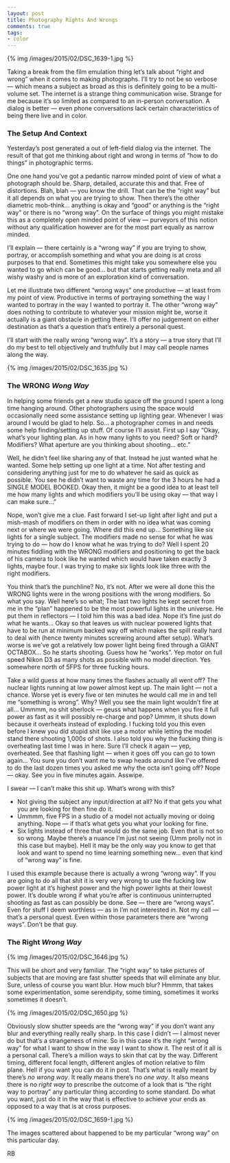 ```yaml
---
layout: post
title: Photography Rights And Wrongs
comments: true
tags:
- color
---
```


{% img /images/2015/02/DSC_1639-1.jpg %}

Taking a break from the film emulation thing let’s talk about “right and wrong” when it comes to making photographs. I’ll try to not be so verbose — which means a subject as broad as this is definitely going to be a multi-volume set. The internet is a strange thing communication wise. Strange for me because it’s so limited as compared to an in-person conversation. A dialog is better — even phone conversations lack certain characteristics of being there live and in color.

<!--more-->

### The Setup And Context

Yesterday’s post generated a out of left-field dialog via the internet. The result of that got me thinking about right and wrong in terms of “how to do things” in photographic terms.

One one hand you’ve got a pedantic narrow minded point of view of what a photograph should be. Sharp, detailed, accurate this and that. Free of distortions. Blah, blah — you know the drill. That can be the “right way” but it all depends on what you are trying to show. Then there’s the other diametric mob-think… anything is okay and “good” or anything is the “right way” or there is no “wrong way”. On the surface of things you might mistake this as a completely open minded point of view — purveyors of this notion without any qualification however are for the most part equally as narrow minded.

I’ll explain — there certainly is a “wrong way” if you are trying to show, portray, or accomplish something and what you are doing is at cross purposes to that end. Sometimes this might take you somewhere else you wanted to go which can be good… but that starts getting really meta and all wishy washy and is more of an exploration kind of conversation.

Let me illustrate two different “wrong ways” one productive — at least from my point of view. Productive in terms of portraying something the way I wanted to portray in the way I wanted to portray it. The other “wrong way” does nothing to contribute to whatever your mission might be, worse it actually is a giant obstacle in getting there. I’ll offer no judgement on either destination as that’s a question that’s entirely a personal quest.

I’ll start with the really wrong “wrong way”. It’s a story — a true story that I’ll do my best to tell objectively and truthfully but I may call people names along the way.

{% img /images/2015/02/DSC_1635.jpg %}

### The **WRONG** *Wong Way*

In helping some friends get a new studio space off the ground I spent a long time hanging around. Other photographers using the space would occasionally need some assistance setting up lighting gear. Whenever I was around I would be glad to help. So… a photographer comes in and needs some help finding/setting up stuff. Of course I’ll assist. First up I say “Okay, what’s your lighting plan. As in how many lights to you need? Soft or hard? Modifiers? What aperture are you thinking about shooting… etc.”

Well, he didn’t feel like sharing any of that. Instead he just wanted what he wanted. Some help setting up one light at a time. Not after testing and considering anything just for me to do whatever he said as quick as possible. You see he didn’t want to waste any time for the 3 hours he had a SINGLE MODEL BOOKED. Okay then, it might be a good idea to at least tell me how many lights and which modifiers you’ll be using okay — that way I can make sure…” 

Nope, won’t give me a clue. Fast forward I set-up light after light and put a mish-mash of modifiers on them in order with no idea what was coming next or where we were going. Where did this end up… Something like six lights for a single subject. The modifiers made no sense for what he was trying to do — how do I know what he was trying to do? Well I spent 20 minutes fiddling with the WRONG modifiers and positioning to get the back of his camera to look like he wanted which would have taken exactly 3 lights, maybe four. I was trying to make six lights look like three with the right modifiers.

You think that’s the punchline? No, it’s not. After we were all done this the WRONG lights were in the wrong positions with the wrong modifiers. So what you say. Well here’s so what; The last two lights he kept secret from me in the “plan” happened to be the most powerful lights in the universe. He put them in reflectors — I told him this was a bad idea. Nope it’s fine just do what he wants… Okay so that leaves us with nuclear powered lights that have to be run at minimum backed way off which makes the spill really hard to deal with (hence twenty minutes screwing around after setup). What’s worse is we’ve got a relatively low power light being fired through a GIANT OCTABOX… So he starts shooting. Guess how he “works”. Yep motor on full speed Nikon D3 as many shots as possible with no model direction. Yes somewhere north of 5FPS for three fucking hours.

Take a wild guess at how many times the flashes actually all went off? The nuclear lights running at low power almost kept up. The main light — not a chance. Worse yet is every five or ten minutes he would call me in and tell me “something is wrong”. Why? Well you see the main light wouldn’t fire at all… Ummmm, no shit sherlock — geuss what happens when you fire it full power as fast as it will possibly re-charge and pop? Ummm, it shuts down because it overheats instead of exploding. I fucking told you this even before I knew you did stupid shit like use a motor while letting the model stand there shooting 1,000s of shots. I also told you why the fucking thing is overheating last time I was in here. Sure I’ll check it again — yep, overheated. See that flashing light — when it goes off you can go to town again… You sure you don’t want me to swap heads around like I’ve offered to do the last dozen times you asked me why the octa isn’t going off? Nope — okay. See you in five minutes again. Asswipe.

I swear — I can’t make this shit up. What’s wrong with this?

- Not giving the subject any input/direction at all? No if that gets you what you are looking for then fine do it.
- Ummmm, five FPS in a studio of a model not actually moving or doing anything. Nope — if that’s what gets you what your looking for fine.
- Six lights instead of three that would do the same job. Even that is not so so wrong. Maybe there’s a nuance I’m just not seeing (Umm prolly not in this case but maybe). Hell it may be the only way you know to get that look and want to spend no time learning something new… even that kind of “wrong way” is fine.

I used this example because there is actually a wrong “wrong  way”. If you are going to do all that shit it is very very wrong to use the fucking low power light at it’s highest power and the high power lights at their lowest power. It’s double wrong if what you’re after is continuous uninterrupted shooting as fast as can possibly be done. See — there are “wrong ways”. Even for stuff I deem worthless — as in I’m not interested in. Not my call — that’s a personal quest. Even within those parameters there are “wrong ways”. Don’t be that guy.

### The **Right** *Wrong Way*

{% img /images/2015/02/DSC_1646.jpg %}

This will be short and very familiar. The “right way” to take pictures of subjects that are moving are fast shutter speeds that will eliminate any blur. Sure, unless of course you want blur. How much blur? Hmmm, that takes some experimentation, some serendipity, some timing, sometimes it works sometimes it doesn’t.

{% img /images/2015/02/DSC_1650.jpg %}

Obviously slow shutter speeds are the “wrong way” if you don’t want any blur and everything really really sharp. In this case I didn’t — I almost never do but that’s a strangeness of mine. So in this case it’s the right “wrong way” for what I want to show in the way I want to show it. The rest of it all is a personal call. There’s a million ways to skin that cat by the way. Different timing, different focal length, different angles of motion relative to film plane. Hell if you want you can do it in post. That’s what is really meant by there’s *no wrong way*. It really means there’s no *one way*. It also means there is no *right way* to prescribe the outcome of a look that is “the right way to portray” any particular thing according to some standard. Do what you want, just do it in the way that is effective to achieve your ends as opposed to a way that is at cross purposes.

{% img /images/2015/02/DSC_1659-1.jpg %}

The images scattered about happened to be my particular “wrong way” on this particular day. 

RB